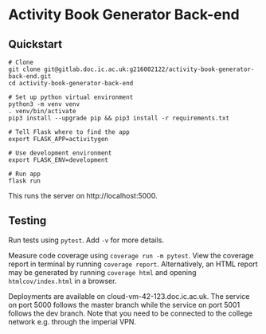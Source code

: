 # Activity Book Generator Back-end

## Quickstart

```shell
# Clone
git clone git@gitlab.doc.ic.ac.uk:g216002122/activity-book-generator-back-end.git
cd activity-book-generator-back-end

# Set up python virtual environment
python3 -m venv venv
. venv/bin/activate
pip3 install --upgrade pip && pip3 install -r requirements.txt

# Tell Flask where to find the app
export FLASK_APP=activitygen

# Use development environment
export FLASK_ENV=development

# Run app
flask run
```
This runs the server on http://localhost:5000.

## Testing

Run tests using `pytest`. Add `-v` for more details.

Measure code coverage using `coverage run -m pytest`.
View the coverage report in terminal by running `coverage report`. Alternatively, an HTML report may be generated by running `coverage html` and opening `htmlcov/index.html` in a browser.

Deployments are available on cloud-vm-42-123.doc.ic.ac.uk. The service on port 5000 follows the master branch while the service on port 5001 follows the dev branch.
Note that you need to be connected to the college network e.g. through the imperial VPN.

